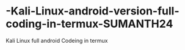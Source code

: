 # -Kali-Linux-android-version-full-coding-in-termux-SUMANTH24
Kali Linux full android Codeing in termux 
